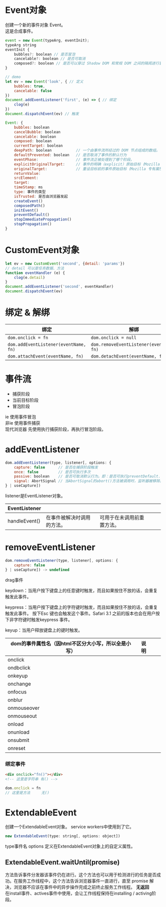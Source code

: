# Event对象
创建一个新的事件对象 Event。  
这是合成事件。  
```js
event = new Event(typeArg, eventInit);
typeArg string
eventInit {
    bubbles?: boolean // 是否冒泡
    cancelable?: boolean // 是否可取消
    composed?: boolean // 是否可以穿过 Shadow DOM 和常规 DOM 之间的隔阂进行冒泡。
}
```
```js
// demo
let ev = new Event('look', { // 定义
    bubbles: true,
    cancelable: false
})
document.addEventListener('first', (e) => { // 绑定
    clog(e)
})
document.dispatchEvent(ev) // 触发
```
```js
Event: {
    bubbles: boolean
    cancelBubble: boolean
    cancelable: boolean
    composed: boolean
    currentTarget: boolean
    deepPath: boolean           // 一个由事件流所经过的 DOM 节点组成的数组。
    defaultPrevented: boolean   // 是否取消了事件的默认行为
    eventPhase:                 // 事件流正被处理到了哪个阶段。
    explicitOriginalTarget:     // 事件的明确（explicit）原始目标（Mozilla 专有属性）。
    originalTarget:             // 重设目标前的事件原始目标（Mozilla 专有属性）。
    returnValue: 
    srcElement: 
    target: 
    timeStamp: ms
    type: 事件的类型
    isTrusted: 是否由浏览器发起
    createEvent()
    composedPath()
    initEvent()
    preventDefault()
    stopImmediatePropagation()
    stopPropagation()
}
```

# CustomEvent对象
```js
let ev = new CustomEvent('second', {detail: 'params'})
// detail 可以是任务数据、方法
function eventHandler (e) {
    clog(e.detail)
}
document.addEventListener('second', eventHandler)
document.dispatchEvent(ev)
```

# 绑定 & 解绑
|绑定 | 解绑|
|- | -|
|`dom.onclick = fn`|`dom.onclick = null`|带on|
|`dom.addEventListener(eventName, fn)`|`dom.removeEventListener(eventName, fn)`|不带on|
|`dom.attachEvent(eventName, fn)`|`dom.detachEvent(eventName, fn)`|带on|

# 事件流
- 捕获阶段
- 当前目标阶段
- 冒泡阶段

ie 使用事件冒泡  
非ie 使用事件捕获  
现代浏览器 先使用执行捕获阶段，再执行冒泡阶段。  

# addEventListener
```js
dom.addEventListener(type, listener[, options: {
    capture: false      // 是否在捕获阶段触发
    once: false         // 是否可执行多次
    passive: boolean    // 是否可取消默认行为。即：是否可执行preventDefault.
    signal: AbortSignal // 当AbortSignal的abort()方法被调用时，监听器被移除。
} | useCapture])
```

listener是EventListener对象。

|EventListener|||||
|-|-|-|-|-|
|handleEvent()|在事件被解决时调用的方法。|可用于在未调用前重置方法。|||

# removeEventListener
```js
dom.removeEventListener(type, listener[, options: {
    capture: false
} | useCapture]) -> undefined
```



drag事件

keydown：当用户按下键盘上的任意键时触发，而且如果按住不放的话，会重复触发此事件。

keypress：当用户按下键盘上的字符键时触发，而且如果按住不放的话，会重复触发此事件。 按下Esc 键也会触发这个事件。Safari 3.1 之前的版本也会在用户按下非字符键时触发keypress 事件。

keyup：当用户释放键盘上的键时触发。



|dom的事件属性名（因html不区分大小写，所以全是小写）|说明|||
|-|-|-|-|
|onclick||||
|ondbclick||||
|onkeyup||||
|onchange||||
|onfocus||||
|onblur||||
|onmouseover||||
|onmouseout||||
|onload||||
|onunload||||
|onsubmit||||
|onreset||||

### 绑定事件
```html
<div onclick="fn()"></div>
<!-- 这里是字符串 有() -->
```
```js
dom.onclick = fn
// 这里是方法     无()
```

# ExtendableEvent
创建一个ExtendableEvent对象。
service workers中使用到了它。  

```js
new ExtendableEvent(type: string[, options: object])
```
type事件名
options 定义在ExtendableEvent对象上的自定义属性。

## ExtendableEvent.waitUntil(promise)
方法告诉事件分发器该事件仍在进行。这个方法也可以用于检测进行的任务是否成功。在服务工作线程中，这个方法告诉浏览器事件一直进行，直至 promise 解决，浏览器不应该在事件中的异步操作完成之前终止服务工作线程。
**无返回**  
在install事件、actives事件中使用，会让工作线程保持在installing / activing阶段。














